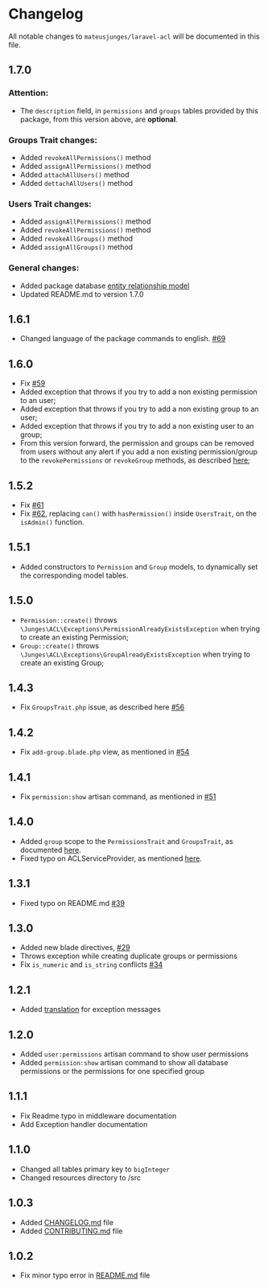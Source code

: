 # Changelog

All notable changes to `mateusjunges/laravel-acl` will be documented in this file.

## 1.7.0
### Attention:
- The `description` field, in `permissions` and `groups` tables provided by this package, from this version above, are **optional**.

### Groups Trait changes:
- Added `revokeAllPermissions()` method
- Added `assignAllPermissions()` method
- Added `attachAllUsers()` method
- Added `dettachAllUsers()` method

### Users Trait changes:
- Added `assignAllPermissions()` method
- Added `revokeAllPermissions()` method
- Added `revokeAllGroups()` method
- Added `assignAllGroups()` method


### General changes:
- Added package database [entity relationship model](https://github.com/mateusjunges/laravel-acl/blob/masterdocs/database-model.png)
- Updated README.md to version 1.7.0

## 1.6.1
- Changed language of the package commands to english. [#69](https://github.com/mateusjunges/laravel-acl/issues/69)

## 1.6.0
- Fix [#59](https://github.com/mateusjunges/laravel-acl/issues/59)
- Added exception that throws if you try to add a non existing permission to an user;
- Added exception that throws if you try to add a non existing group to an user;
- Added exception that throws if you try to add a non existing user to an group;
- From this version forward, the permission and groups can be removed from users without any alert 
if you add a non existing permission/group to the `revokePermissions` or `revokeGroup` methods,
 as described [here](https://github.com/mateusjunges/laravel-acl/issues/59#issuecomment-491426217);

## 1.5.2
- Fix [#61](https://github.com/mateusjunges/laravel-acl/issues/61)
- Fix [#62](https://github.com/mateusjunges/laravel-acl/issues/62), replacing `can()` with `hasPermission()` inside `UsersTrait`, on the `isAdmin()` function.

## 1.5.1
- Added constructors to `Permission` and `Group` models, to dynamically set the corresponding model tables.

## 1.5.0
- `Permission::create()` throws `\Junges\ACL\Exceptions\PermissionAlreadyExistsException` when trying to create an existing Permission;
- `Group::create()` throws `\Junges\ACL\Exceptions\GroupAlreadyExistsException` when trying to create an existing Group;

## 1.4.3
- Fix `GroupsTrait.php` issue, as described here [#56](https://github.com/mateusjunges/laravel-acl/issues/56)

## 1.4.2
- Fix `add-group.blade.php` view, as mentioned in [#54](https://github.com/mateusjunges/laravel-acl/issues/54)

## 1.4.1
- Fix `permission:show` artisan command, as mentioned in [#51](https://github.com/mateusjunges/laravel-acl/issues/51)

## 1.4.0
- Added `group` scope to the `PermissionsTrait` and `GroupsTrait`, as documented [here](https://github.com/mateusjunges/laravel-acl/tree/master#local-scopes).
- Fixed typo on ACLServiceProvider, as mentioned [here](https://github.com/mateusjunges/laravel-acl/issues/44).

## 1.3.1
- Fixed typo on README.md [#39](https://github.com/mateusjunges/laravel-acl/issues/39)
## 1.3.0
- Added new blade directives, [#29](https://github.com/mateusjunges/laravel-acl/issues/29)
- Throws exception while creating duplicate groups or permissions
- Fix `is_numeric` and `is_string` conflicts [#34](https://github.com/mateusjunges/laravel-acl/issues/34)

## 1.2.1
- Added [translation](https://github.com/mateusjunges/laravel-acl/tree/master/src/resources/lang) for exception messages

## 1.2.0
- Added `user:permissions` artisan command to show user permissions
- Added `permission:show` artisan command to show all database permissions or the
permissions for one specified group

## 1.1.1
- Fix Readme typo in middleware documentation
- Add Exception handler documentation

## 1.1.0
- Changed all tables primary key to `bigInteger` 
- Changed resources directory to /src

## 1.0.3
- Added [CHANGELOG.md](https://github.com/mateusjunges/laravel-acl/blob/master/CHANGELOG.md) file 
- Added [CONTRIBUTING.md](https://github.com/mateusjunges/laravel-acl/blob/master/CONTRIBUTING.md) file 

## 1.0.2
- Fix minor typo error in [README.md](https://github.com/mateusjunges/laravel-acl/blob/master/README.md) file 

